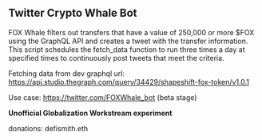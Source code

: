 ## Twitter Crypto Whale Bot

FOX Whale filters out transfers that have a value of 250,000 or more $FOX using the GraphQL API and creates a tweet with the transfer information. This script schedules the fetch_data function to run three times a day at specified times to continuously post tweets that meet the criteria. 

Fetching data from dev graphql url: https://api.studio.thegraph.com/query/34429/shapeshift-fox-token/v1.0.1

Use case: https://twitter.com/FOXWhale_bot (beta stage)

**Unofficial Globalization Workstream experiment**

donations: defismith.eth

